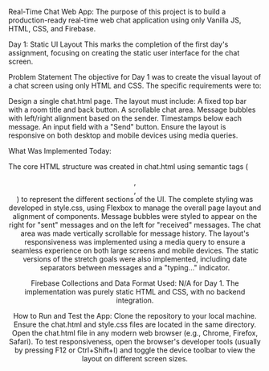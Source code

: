 Real-Time Chat Web App:
  The purpose of this project is to build a production-ready real-time web chat application using only Vanilla JS, HTML, CSS, and Firebase.

Day 1: Static UI Layout
  This marks the completion of the first day's assignment, focusing on creating the static user interface for the chat screen.

Problem Statement
  The objective for Day 1 was to create the visual layout of a chat screen using only HTML and CSS. The specific requirements were to:

  Design a single 
  chat.html page.
  The layout must include:
  A fixed top bar with a room title and back button.
  A scrollable chat area.
  Message bubbles with left/right alignment based on the sender.
  Timestamps below each message.
  An input field with a "Send" button.
  Ensure the layout is responsive on both desktop and mobile devices using media queries.

What Was Implemented Today:

  The core HTML structure was created in chat.html using semantic tags (<header>, <main>, <footer>) to represent the different sections of the UI.
  The complete styling was developed in style.css, using Flexbox to manage the overall page layout and alignment of components.
  Message bubbles were styled to appear on the right for "sent" messages and on the left for "received" messages.
  The chat area was made vertically scrollable for message history.
  The layout's responsiveness was implemented using a media query to ensure a seamless experience on both large screens and mobile devices.
  The static versions of the stretch goals were also implemented, including date separators between messages and a "typing..." indicator.

Firebase Collections and Data Format Used:
  N/A for Day 1. The implementation was purely static HTML and CSS, with no backend integration.

How to Run and Test the App:
  Clone the repository to your local machine.
  Ensure the chat.html and style.css files are located in the same directory.
  Open the chat.html file in any modern web browser (e.g., Chrome, Firefox, Safari).
  To test responsiveness, open the browser's developer tools (usually by pressing F12 or Ctrl+Shift+I) and toggle the device toolbar to view the layout on different screen sizes.
